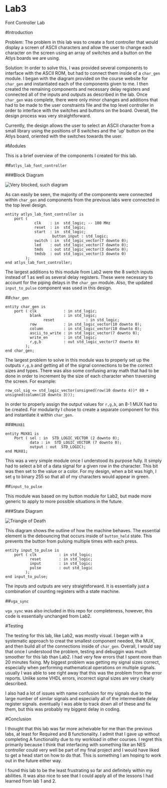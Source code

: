 Lab3
====

Font Controller Lab

#Introduction

Problem:
The problem in this lab was to create a font controller that would display a screen of ASCII characters and allow the user to change each character on the screen using an array of switches and a button on the Atlys boards we are using.  

Solution:
In order to solve this, I was provided several components to interface with the ASCII ROM, but had to connect them inside of a `char_gen` module.  I began with the diagram provided on the course website for `char_gen` and instantiated each of the components given to me.  I then created the remaining components and necessary delay registers and connected all of the inputs and outputs as described in the lab.  Once `char_gen` was complete, there were only minor changes and additions that had to be made to the user constraints file and the top level controller in order to interface with the switches and buttons on the board.  Overall, the design process was very straightforward.

Currently, the design allows the user to select an ASCII character from a small library using the positions of 8 switches and the 'up' button on the Atlys board, oriented with the switches towards the user.



#Modules

This is a brief overview of the components I created for this lab.

##`atlys_lab_font_controller`

###Block Diagram

![Very blocked, such diagram](https://raw.github.com/micfloy/Lab2/master/schematic.PNG)

As can easily be seen, the majority of the components were connected within `char_gen` and components from the previous labs were connected in the top level design.

```VHD
entity atlys_lab_font_controller is
    port ( 
             clk    : in  std_logic; -- 100 MHz
             reset  : in  std_logic;
             start  : in  std_logic;
				     button_input : std_logic;
             switch : in  std_logic_vector(7 downto 0);
             led    : out std_logic_vector(7 downto 0);
             tmds   : out std_logic_vector(3 downto 0);
             tmdsb  : out std_logic_vector(3 downto 0)
         );
end atlys_lab_font_controller;
```

The largest additions to this module from Lab2 were the 8 switch inputs instead of 1 as well as several delay registers.  These were necessary to account for the piping delays in the `char_gen` module.  Also, the updated `input_to_pulse` component was used in this design.


##`char_gen`

```VHD
entity char_gen is
    port ( clk            : in std_logic;
           blank          : in std_logic;
			     reset			    : in std_logic;
           row            : in std_logic_vector(10 downto 0);
           column         : in std_logic_vector(10 downto 0);
           ascii_to_write : in std_logic_vector(7 downto 0);
           write_en       : in std_logic;
           r,g,b          : out std_logic_vector(7 downto 0)
         );
end char_gen;
```

The largest problem to solve in this module was to properly set up the outputs `r,g,b` and getting all of the signal connections to be the correct sizes and types.  There was also some confusing array math that had to be done in order to increment by the size of each character when traversing the screen.
For example:
```VHD
row_col_sig <= std_logic_vector(unsigned(row(10 downto 4))* 80 + unsigned(column(10 downto 3)));
```

In order to properly assign the output values for `r,g,b`, an 8-1 MUX had to be created.  For modularity I chose to create a separate component for this and instantiate it within `char_gen`.

###`MUX81`

```VHD
entity MUX81 is
    Port ( sel : in  STD_LOGIC_VECTOR (2 downto 0);
           data : in  STD_LOGIC_VECTOR (7 downto 0);
           output : out  STD_LOGIC);
end MUX81;
```
This was a very simple module once I understood its purpose fully.  It simply had to select a bit of a data signal for a given row in the character.  This bit was then set to the value or a color.  For my design, when a bit was high, I set `g` to binary 255 so that all of my characters would appear in green.

##`input_to_pulse`

This module was based on my button module for Lab2, but made more generic to apply to more possible situations in the future.

###State Diagram

![Triangle of Death](https://raw.github.com/micfloy/Lab2/master/button_state_diagram.PNG)

This diagram shows the outline of how the machine behaves.  The essential element is the debouncing that occurs inside of `button_held` state.  This prevents the button from pulsing multiple times with each press.

```VHD
entity input_to_pulse is
    port ( clk          : in std_logic;
           reset        : in std_logic;
           input        : in std_logic;
           pulse        : out std_logic
         );
end input_to_pulse;
```
The inputs and outputs are very straightforward.  It is essentially just a combination of counting registers with a state machine.

##`vga_sync`

`vga_sync` was also included in this repo for completeness, however, this code is essentially unchanged from Lab2.

#Testing

The testing for this lab, like Lab2, was mostly visual.  I began with a systematic approach to creat the smallest component needed, the MUX, and then build all of the connections inside of `char_gen`.  Overall, I would say that once I understood the problem, testing and debuggin was much smoother for this lab than Lab2.  I had very few errors that I spent more than 20 minutes fixing.  My biggest problem was getting my signal sizes correct, especially when performing mathematical operations on multiple signals.  usually I was able to see right away that this was the problem from the error reports.  Unlike some VHDL errors, incorrect signal sizes are very clearly described.

I also had a lot of issues with name confusion for my signals due to the large number of similar signals and especially all of the intermediate delay register signals.  eventually I was able to track down all of these and fix them, but this was probably my biggest delay in coding.

#Conclusion

I thought that this lab was far more acheivable for me than the previous labs, at least for Required and B functionality.  I admit that I gave up without completing A functionality due to my workload in other courses.  I regret this primarily because I think that interfacing with something like an NES controller could very well be part of my final project and I would have liked to get a head start on how to do that.  This is something I am hoping to work out in the future either way.

I found this lab to be the least frustrating so far and definitely within my abilities.  It was also nice to see that I could apply all of the lessons I had learned from lab 1 and 2.
